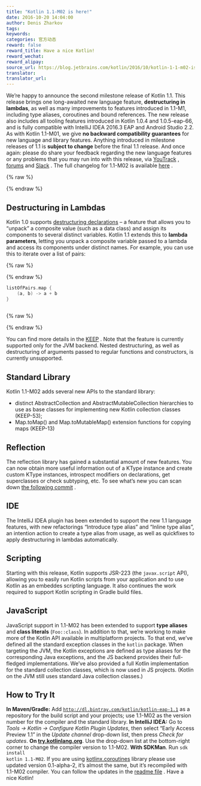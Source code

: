 ```yaml
---
title: "Kotlin 1.1-M02 is here!"
date: 2016-10-20 14:04:00
author: Denis Zharkov
tags:
keywords:
categories: 官方动态
reward: false
reward_title: Have a nice Kotlin!
reward_wechat:
reward_alipay:
source_url: https://blog.jetbrains.com/kotlin/2016/10/kotlin-1-1-m02-is-here/
translator:
translator_url:
---
```


We’re happy to announce the second milestone release of Kotlin 1.1. This release brings one long-awaited new language feature, <strong>destructuring in lambdas</strong>, as well as many improvements to features introduced in 1.1-M1, including type aliases, coroutines and bound references. The new release also includes all tooling features introduced in Kotlin 1.0.4 and 1.0.5-eap-66, and is fully compatible with IntelliJ IDEA 2016.3 EAP and Android Studio 2.2.
As with Kotlin 1.1-M01, we give <strong>no backward compatibility guarantees</strong> for new language and library features. Anything introduced in milestone releases of 1.1 is <strong>subject to change</strong> before the final 1.1 release.
And once again: please do share your feedback regarding the new language features or any problems that you may run into with this release, via [YouTrack](https://youtrack.jetbrains.com/issues/KT) , [forums](http://discuss.kotlinlang.org) and [Slack](https://kotlinlang.slack.com) .
The full changelog for 1.1-M02 is available [here](https://github.com/JetBrains/kotlin/blob/1.1-M2/ChangeLog.md) .

{% raw %}
<p><span id="more-4312"></span></p>
{% endraw %}

## Destructuring in Lambdas

Kotlin 1.0 supports [destructuring declarations](https://kotlinlang.org/docs/reference/multi-declarations.html) – a feature that allows you to “unpack” a composite value (such as a data class) and assign its components to several distinct variables. Kotlin 1.1 extends this to <strong>lambda parameters</strong>, letting you unpack a composite variable passed to a lambda and access its components under distinct names. For example, you can use this to iterate over a list of pairs:

{% raw %}
<p></p>
{% endraw %}

```kotlin
listOfPairs.map {
    (a, b) -> a + b
}
 
```

{% raw %}
<p></p>
{% endraw %}

You can find more details in the [KEEP](https://github.com/Kotlin/KEEP/blob/master/proposals/destructuring-in-parameters.md) . Note that the feature is currently supported only for the JVM backend. Nested destructuring, as well as destructuring of arguments passed to regular functions and constructors, is currently unsupported.
## Standard Library

Kotlin 1.1-M02 adds several new APIs to the standard library:

* distinct AbstractCollection and AbstractMutableCollection hierarchies to use as base classes for implementing new Kotlin collection classes (KEEP-53);
* Map.toMap() and Map.toMutableMap() extension functions for copying maps (KEEP-13)

## Reflection

The reflection library has gained a substantial amount of new features. You can now obtain more useful information out of a KType instance and create custom KType instances, introspect modifiers on declarations, get superclasses or check subtyping, etc. To see what’s new you can scan down [the following commit](https://github.com/JetBrains/kotlin/commit/ed1490dbc43f88696f82e5307df43269ecbb32b1) .
## IDE

The IntelliJ IDEA plugin has been extended to support the new 1.1 language features, with new refactorings “Introduce type alias” and “Inline type alias”, an intention action to create a type alias from usage, as well as quickfixes to apply destructuring in lambdas automatically.
## Scripting

Starting with this release, Kotlin supports JSR-223 (the <code>javax.script</code> API), allowing you to easily run Kotlin scripts from your application and to use Kotlin as an embeddes scripting language. It also continues the work required to support Kotlin scripting in Gradle build files.
## JavaScript

JavaScript support in 1.1-M02 has been extended to support <strong>type aliases</strong> and <strong>class literals</strong> (<code>Foo::class</code>).
In addition to that, we’re working to make more of the Kotlin API available in multiplatform projects. To that end, we’ve defined all the standard exception classes in the <code>kotlin</code> package. When targeting the JVM, the Kotlin exceptions are defined as type aliases for the corresponding Java exceptions, and the JS backend provides their full-fledged implementations. We’ve also provided a full Kotlin implementation for the standard collection classes, which is now used in JS projects. (Kotlin on the JVM still uses standard Java collection classes.)
## How to Try It

<strong>In Maven/Gradle:</strong> Add <code>http://dl.bintray.com/kotlin/kotlin-eap-1.1</code> as a repository for the build script and your projects; use 1.1-M02 as the version number for the compiler and the standard library.
<strong>In IntelliJ IDEA:</strong> Go to <em>Tools → Kotlin → Configure Kotlin Plugin Updates</em>, then select “Early Access Preview 1.1” in the <em>Update channel</em> drop-down list, then press <em>Check for updates</em>.
<strong>On <a href="http://try.kotlinlang.org/">try.kotlinlang.org</a></strong>. Use the drop-down list at the bottom-right corner to change the compiler version to 1.1-M02.
<strong>With SDKMan</strong>. Run <code>sdk install kotlin 1.1-M02</code>.
If you are using [kotlinx.coroutines](https://github.com/Kotlin/kotlinx.coroutines) library please use updated version 0.1-alpha-2, it’s almost the same, but it’s recompiled with 1.1-M02 compiler. You can follow the updates in the [readme file](https://github.com/Kotlin/kotlinx.coroutines/blob/master/README.md) .
Have a nice Kotlin!
